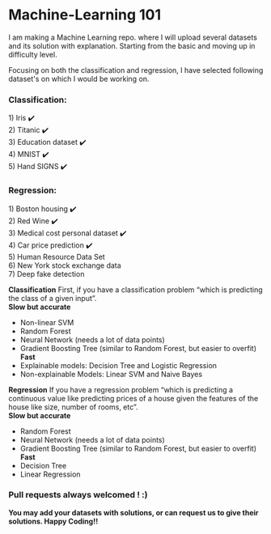 # Machine-Learning 101

I am making a Machine Learning repo. where I will upload several datasets and its solution with explanation. Starting from the basic and moving up in difficulty level.

Focusing on both the classification and regression, I have selected following dataset's on which I would be working on. 

<b><h3>Classification:</h3></b>
    	1) Iris :heavy_check_mark:<br/> 
    	2) Titanic :heavy_check_mark:<br/>
    	3) Education dataset :heavy_check_mark:<br/>
    	4) MNIST :heavy_check_mark:<br/>
    	5) Hand SIGNS :heavy_check_mark:<br/> 
<b><h3>Regression:</b></h3>
    	1) Boston housing :heavy_check_mark:<br/>
    	2) Red Wine :heavy_check_mark:<br/>
    	3) Medical cost personal dataset :heavy_check_mark:<br/>
    	4) Car price prediction :heavy_check_mark:<br/>
    	5) Human Resource Data Set<br/>
    	6) New York stock exchange data<br/>
    	7) Deep fake detection<br/>
        
<b>Classification</b>
First, if you have a classification problem “which is predicting the class of a given input”.<br>
<b>Slow but accurate</b><br>
- Non-linear SVM<br>
- Random Forest<br>
- Neural Network (needs a lot of data points)<br>
- Gradient Boosting Tree (similar to Random Forest, but easier to overfit)<br>
<b>Fast</b><br>
- Explainable models: Decision Tree and Logistic Regression<br>
- Non-explainable Models: Linear SVM and Naive Bayes<br>        

<b>Regression</b>
If you have a regression problem “which is predicting a continuous value like predicting prices of a house given the features of the house like size, number of rooms, etc”.<br>
<b>Slow but accurate</b><br>
- Random Forest<br>
- Neural Network (needs a lot of data points)<br>
- Gradient Boosting Tree (similar to Random Forest, but easier to overfit)<br>
<b>Fast</b><br>
- Decision Tree<br>
- Linear Regression<br>

<b><h3>Pull requests always welcomed ! :) </h3></b>
<b>You may add your datasets with solutions, or can request us to give their solutions. Happy Coding!! </b>
